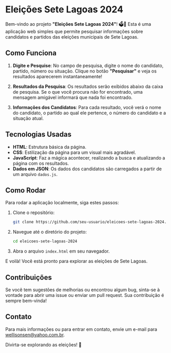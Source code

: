 # Eleições Sete Lagoas 2024

Bem-vindo ao projeto **"Eleições Sete Lagoas 2024"**! 🗳️🎉 Esta é uma aplicação web simples que permite pesquisar informações sobre candidatos e partidos das eleições municipais de Sete Lagoas.

## Como Funciona

1. **Digite e Pesquise**: No campo de pesquisa, digite o nome do candidato, partido, número ou situação. Clique no botão **"Pesquisar"** e veja os resultados aparecerem instantaneamente!

2. **Resultados da Pesquisa**: Os resultados serão exibidos abaixo da caixa de pesquisa. Se o que você procura não for encontrado, uma mensagem amigável informará que nada foi encontrado.

3. **Informações dos Candidatos**: Para cada resultado, você verá o nome do candidato, o partido ao qual ele pertence, o número do candidato e a situação atual.

## Tecnologias Usadas

- **HTML**: Estrutura básica da página.
- **CSS**: Estilização da página para um visual mais agradável.
- **JavaScript**: Faz a mágica acontecer, realizando a busca e atualizando a página com os resultados.
- **Dados em JSON**: Os dados dos candidatos são carregados a partir de um arquivo `dados.js`.

## Como Rodar

Para rodar a aplicação localmente, siga estes passos:

1. Clone o repositório:
    ```bash
    git clone https://github.com/seu-usuario/eleicoes-sete-lagoas-2024.git
    ```

2. Navegue até o diretório do projeto:
    ```bash
    cd eleicoes-sete-lagoas-2024
    ```

3. Abra o arquivo `index.html` em seu navegador.

E voilà! Você está pronto para explorar as eleições de Sete Lagoas.

## Contribuições

Se você tem sugestões de melhorias ou encontrou algum bug, sinta-se à vontade para abrir uma issue ou enviar um pull request. Sua contribuição é sempre bem-vinda!

## Contato

Para mais informações ou para entrar em contato, envie um e-mail para [wellisonsen@yahoo.com.br](mailto:wellisonsen@yahoo.com.br).

Divirta-se explorando as eleições! 🚀
